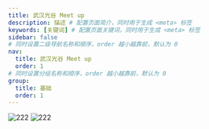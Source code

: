 ```yaml
---
title: 武汉光谷 Meet up
description: 描述 # 配置页面简介，同时用于生成 <meta> 标签
keywords: [关键词] # 配置页面关键词，同时用于生成 <meta> 标签
sidebar: false
# 同时设置二级导航名称和顺序，order 越小越靠前，默认为 0
nav:
  title: 武汉光谷 Meet up
  order: 1
# 同时设置分组名称和顺序，order 越小越靠前，默认为 0
group:
  title: 基础
  order: 1
---
```


<div class="w-full grid grid-cols-3 gap-4">

![222](/images/activity_20230802_1.jpg)
![222](/images/activity_20230802_2.jpg)

</div>

